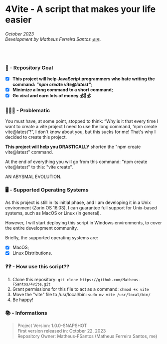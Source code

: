# 4Vite - A script that makes your life easier
###### October 2023 <br/> Development by Matheus Ferreira Santos 🇧🇷.

<br/>

### 🚩 - Repository Goal

- [X] **This project will help JavaScript programmers who hate writing the command: *"npm create vite@latest";***
- [X] **Minimize a long command to a short command;**
- [X] **Go viral and earn lots of money 💰🤑💰**

### 🤔🤷‍♂️ - Problematic

You must have, at some point, stopped to think: “Why is it that every time I want to create a vite project I need to use the long command, ‘npm create vite@latest’?”, I don't know about you, but this sucks for me! That's why I decided to create this project.

**This project will help you DRASTICALLY** shorten the "npm create vite@latest" command.

At the end of everything you will go from this command: "npm create vite@latest" to this: "vite create".

AN ABYSMAL EVOLUTION.

### 🖥️ - Supported Operating Systems

As this project is still in its initial phase, and I am developing it in a Unix environment (Zorin OS 16.03), I can guarantee full support for Unix-based systems, such as MacOS or Linux (in general).

However, I will start deploying this script in Windows environments, to cover the entire development community.

Briefly, the supported operating systems are:

- [X] MacOS;
- [X] Linux Distributions.

### ❓❓ - How use this script??

1. Clone this repository: ```git clone https://github.com/Matheus-FSantos/4vite.git```
2. Grant permissions for this file to act as a command: ```chmod +x vite```
3. Move the "vite" file to /usr/local/bin: ```sudo mv vite /usr/local/bin/```
4. Be happy!

### 📚 - Informations
> Project Version: 1.0.0-SNAPSHOT<br/>
> First version released in: October 22, 2023<br/>
> Repository Owner: Matheus-FSantos (Matheus Ferreira Santos, me)
